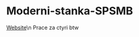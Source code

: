 # Moderni-stanka-SPSMB

[Website](https://ondrejfilip1.github.io/Moderni-stanka-SPSMB/)\n
Prace za ctyri btw
